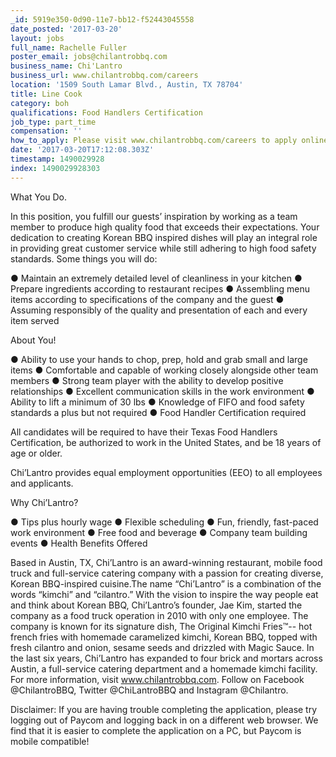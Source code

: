 ```yaml
---
_id: 5919e350-0d90-11e7-bb12-f52443045558
date_posted: '2017-03-20'
layout: jobs
full_name: Rachelle Fuller
poster_email: jobs@chilantrobbq.com
business_name: Chi'Lantro
business_url: www.chilantrobbq.com/careers
location: '1509 South Lamar Blvd., Austin, TX 78704'
title: Line Cook
category: boh
qualifications: Food Handlers Certification
job_type: part_time
compensation: ''
how_to_apply: Please visit www.chilantrobbq.com/careers to apply online.
date: '2017-03-20T17:12:08.303Z'
timestamp: 1490029928
index: 1490029928303
---
```

What You Do.

In this position, you fulfill our guests’ inspiration by working as a team member to produce high quality food that exceeds their expectations. Your dedication to creating Korean BBQ inspired dishes will play an integral role in providing great customer service while still adhering to high food safety standards. Some things you will do:

●	Maintain an extremely detailed level of cleanliness in your kitchen
●	Prepare ingredients according to restaurant recipes
●	Assembling menu items according to specifications of the company and the guest
●	Assuming responsibly of the quality and presentation of each and every item served

About You!

●	Ability to use your hands to chop, prep, hold and grab small and large items
●	Comfortable and capable of working closely alongside other team members
●	Strong team player with the ability to develop positive relationships
●	Excellent communication skills in the work environment
●	Ability to lift a minimum of 30 lbs
●	Knowledge of FIFO and food safety standards a plus but not required
●	Food Handler Certification required

All candidates will be required to have their Texas Food Handlers Certification, be authorized to work in the United States, and be 18 years of age or older. 

Chi’Lantro provides equal employment opportunities (EEO) to all employees and applicants.

Why Chi’Lantro?

●	Tips plus hourly wage
●	Flexible scheduling
●	Fun, friendly, fast-paced work environment
●	Free food and beverage
●	Company team building events
●	Health Benefits Offered

Based in Austin, TX, Chi’Lantro is an award-winning restaurant, mobile food truck and full-service catering company with a passion for creating diverse, Korean BBQ-inspired cuisine.The name “Chi’Lantro” is a combination of the words “kimchi” and “cilantro.” With the vision to inspire the way people eat and think about Korean BBQ, Chi’Lantro’s founder, Jae Kim, started the company as a food truck operation in 2010 with only one employee. The company is known for its signature dish, The Original Kimchi Fries™-- hot french fries with homemade caramelized kimchi, Korean BBQ, topped with fresh cilantro and onion, sesame seeds and drizzled with Magic Sauce. In the last six years, Chi’Lantro has expanded to four brick and mortars across Austin, a full-service catering department and a homemade kimchi facility. For more information, visit www.chilantrobbq.com. Follow on Facebook @ChilantroBBQ, Twitter @ChiLantroBBQ and Instagram @Chilantro.

Disclaimer: If you are having trouble completing the application, please try logging out of Paycom and logging back in on a different web browser. We find that it is easier to complete the application on a PC, but Paycom is mobile compatible!
